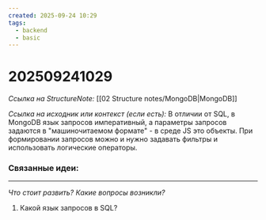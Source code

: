 ```yaml
---
created: 2025-09-24 10:29
tags:
  - backend
  - basic
---
```

# 202509241029
*Ссылка на StructureNote:* [[02 Structure notes/MongoDB|MongoDB]]

*Ссылка на исходник или контекст (если есть):* 
В отличии от SQL,  в MongoDB язык запросов императивный, а параметры запросов задаются в "машиночитаемом формате" - в среде JS это объекты. При формировании запросов можно и нужно задавать фильтры и использовать логические операторы.
### Связанные идеи:

---

*Что стоит развить? Какие вопросы возникли?*
1) Какой язык запросов в SQL?